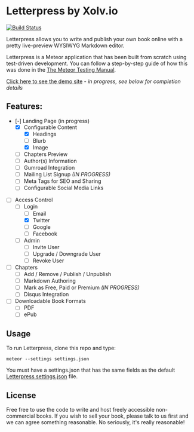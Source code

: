 Letterpress by Xolv.io
======================

[![Build Status](https://travis-ci.org/queso/Letterpress.svg)](https://travis-ci.org/queso/Letterpress)

Letterpress allows you to write and publish your own book online with a pretty live-preview
WYSIWYG Markdown editor.

Letterpress is a Meteor application that has been built from scratch using test-driven
development. You can follow a step-by-step guide of how this was done in the
[The Meteor Testing Manual](http://www.meteortesting.com/chapter/letterpress1).

[Click here to see the demo site](http://letterpress.xolv.io) - *in progress, see below for
completion details*

## Features:

* [-] Landing Page (in progress)
  * [x] Configurable Content
    * [x] Headings
    * [ ] Blurb
    * [x] Image
  * [ ] Chapters Preview
  * [ ] Author(s) Information
  * [ ] Gumroad Integration
  * [ ] Mailing List Signup *(IN PROGRESS)*
  * [ ] Meta Tags for SEO and Sharing
  * [ ] Configurable Social Media Links
* [ ] Access Control
  * [ ] Login
    * [ ] Email
    * [x] Twitter
    * [ ] Google
    * [ ] Facebook
  * [ ] Admin
    * [ ] Invite User
    * [ ] Upgrade / Downgrade User
    * [ ] Revoke User
* [ ] Chapters
  * [ ] Add / Remove / Publish / Unpublish
  * [ ] Markdown Authoring
  * [ ] Mark as Free, Paid or Premium *(IN PROGRESS)*
  * [ ] Disqus Integration
* [ ] Downloadable Book Formats
  * [ ] PDF
  * [ ] ePub

## Usage

To run Letterpress, clone this repo and type:

`meteor --settings settings.json`

You must have a settings.json that has the same fields as the default
[Letterpress settings.json](https://github.com/xolvio/Letterpress/blob/master/settings.json) file.

## License
Free free to use the code to write and host freely accessible non-commercial books. If you wish
to sell your book, please talk to us first and we can agree something reasonable. No seriously,
it's really reasonable!

